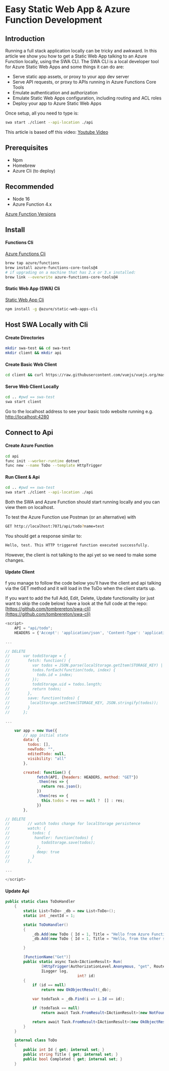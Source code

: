 # Easy Static Web App & Azure Function Development
## Introduction
Running a full stack application locally can be tricky and awkward. In this article we show you how to get a Static Web App talking to an Azure Function locally, using the SWA CLI. The SWA CLI is a local developer tool for Azure Static Web Apps and some things it can do are:
- Serve static app assets, or proxy to your app dev server
- Serve API requests, or proxy to APIs running in Azure Functions Core Tools
- Emulate authentication and authorization
- Emulate Static Web Apps configuration, including routing and ACL roles
- Deploy your app to Azure Static Web Apps

 Once setup, all you need to type is:
```bash
swa start ./client --api-location ./api
```

This article is based off this video:
[Youtube Video](https://www.youtube.com/watch?v=TIh52zbi8Dk)
## Prerequisites
- Npm
- Homebrew
- Azure Cli (to deploy)

## Recommended
- Node 16
- Azure Function 4.x


[Azure Function Versions](https://docs.microsoft.com/en-au/azure/azure-functions/functions-reference-node?tabs=v2-v3-v4-export%2Cv2-v3-v4-done%2Cv2%2Cv2-log-custom-telemetry%2Cv2-accessing-request-and-response%2Cwindows-setting-the-node-version#node-version "Azure Function Versions")

## Install
#### Functions Cli
[Azure Functions Cli](https://docs.microsoft.com/en-us/azure/azure-functions/functions-run-local?tabs=v4%2Cmacos%2Ccsharp%2Cportal%2Cbash "Azure Functions Core Tools")
```bash
brew tap azure/functions
brew install azure-functions-core-tools@4
# if upgrading on a machine that has 2.x or 3.x installed:
brew link --overwrite azure-functions-core-tools@4
```

#### Static Web App (SWA) Cli
[Static Web App Cli](https://azure.github.io/static-web-apps-cli/docs/use/install/)
```bash
npm install -g @azure/static-web-apps-cli
```

## Host SWA Locally with Cli
#### Create Directories
```bash
mkdir swa-test && cd swa-test
mkdir client && mkdir api 
```

#### Create Basic Web Client
```bash
cd client && curl https://raw.githubusercontent.com/vuejs/vuejs.org/master/src/v2/examples/vue-20-todomvc/index.html -o index.html
```

#### Serve Web Client Locally
```bash
cd .. #pwd == swa-test
swa start client
```

Go to the localhost address to see your basic todo website running e.g.   
[http://localhost:4280](http://localhost:4280)

## Connect to Api
#### Create Azure Function
```bash
cd api
func init --worker-runtime dotnet
func new --name ToDo --template HttpTrigger
```

#### Run Client & Api
```bash
cd .. #pwd == swa-test
swa start ./client --api-location ./api
```

Both the SWA and Azure Function should start running locally and you can view them on localhost.

To test the Azure Function use Postman (or an alternative) with
```bash
GET http://localhost:7071/api/todo?name=test
```

You should get a response similar to:
```bash
Hello, test. This HTTP triggered function executed successfully.
```
 
However, the client is not talking to the api yet so we need to make some changes.

#### Update Client
f you manage to follow the code below you’ll have the client and api talking via the GET method and it will load in the ToDo when the client starts up. 

If you want to add the full Add, Edit, Delete, Update functionality (or just want to skip the code below) have a look at the full code at the repo:
[https://github.com/tombrereton/swa-cli](https://github.com/tombrereton/swa-cli)


```js
<script>
	API = "api/todo";
	HEADERS = {'Accept': 'application/json', 'Content-Type': 'application/json'};

...
 
// DELETE
//      var todoStorage = {
//        fetch: function() {
//          var todos = JSON.parse(localStorage.getItem(STORAGE_KEY) || "[]");
//          todos.forEach(function(todo, index) {
//            todo.id = index;
//          });
//          todoStorage.uid = todos.length;
//          return todos;
//        },
//        save: function(todos) {
//         localStorage.setItem(STORAGE_KEY, JSON.stringify(todos));
//        }
//      };

...

	var app = new Vue({
        // app initial state
        data: {
          todos: [],
          newTodo: "",
          editedTodo: null,
          visibility: "all"
        },

	 	created: function() {
	          fetch(API, {headers: HEADERS, method: "GET"})
	          .then(res => {
	            return res.json();
	          })
	          .then(res => {
	            this.todos = res == null ?  [] : res;
	          })
	    },

// DELETE
//        // watch todos change for localStorage persistence
//        watch: {
//          todos: {
//           handler: function(todos) {
//              todoStorage.save(todos);
//            },
//            deep: true
//          }
//        },

...

</script>

```

#### Update Api
```cs
public static class ToDoHandler
	{
		static List<ToDo> _db = new List<ToDo>();
		static int _nextId = 1;

		static ToDoHandler()
		{
			_db.Add(new ToDo { Id = 1, Title = "Hello from Azure Function!", Completed = true });
			_db.Add(new ToDo { Id = 1, Title = "Hello, from the other side", Completed = false });

		}

		[FunctionName("Get")]
		public static async Task<IActionResult> Run(
				[HttpTrigger(AuthorizationLevel.Anonymous, "get", Route = "todo/{id:int?}")] HttpRequest req,
				ILogger log,
								int? id)
		{
			if (id == null)
				return new OkObjectResult(_db);

			var todoTask = _db.Find(i => i.Id == id);

			if (todoTask == null)
				return await Task.FromResult<IActionResult>(new NotFoundResult());

			return await Task.FromResult<IActionResult>(new OkObjectResult(todoTask));
		}
	}

	internal class ToDo
	{
		public int Id { get; internal set; }
		public string Title { get; internal set; }
		public bool Completed { get; internal set; }
	}
```
